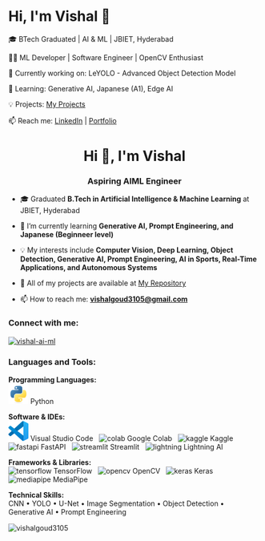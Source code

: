 # Hi, I'm Vishal 👋
🎓 BTech Graduated | AI & ML | JBIET, Hyderabad  

👨‍💻 ML Developer | Software Engineer | OpenCV Enthusiast  

🚀 Currently working on: LeYOLO - Advanced Object Detection Model  

🌱 Learning: Generative AI, Japanese (A1), Edge AI  

💡 Projects: [My Projects](https://github.com/Vishalgoud3105?tab=repositories)

📫 Reach me: [LinkedIn](https://www.linkedin.com/in/vishalgoud3105/) | [Portfolio](https://yourportfolio.com)

<h1 align="center">Hi 👋, I'm Vishal</h1>
<h3 align="center">Aspiring AIML Engineer</h3>

- 🎓 Graduated **B.Tech in Artificial Intelligence & Machine Learning** at JBIET, Hyderabad
 
- 🌱 I’m currently learning **Generative AI, Prompt Engineering, and Japanese (Beginneer level)**
  
- 💡 My interests include **Computer Vision, Deep Learning, Object Detection, Generative AI, Prompt Engineering, AI in Sports, Real-Time Applications, and Autonomous Systems**
  
- 📂 All of my projects are available at [My Repository](https://github.com/Vishalgoud3105?tab=repositories)
  
- 📫 How to reach me: **vishalgoud3105@gmail.com**

<h3 align="left">Connect with me:</h3>
<p align="left">
<a href="https://linkedin.com/in/vishal-ai-ml" target="blank"><img align="center" src="https://raw.githubusercontent.com/rahuldkjain/github-profile-readme-generator/master/src/images/icons/Social/linked-in-alt.svg" alt="vishal-ai-ml" height="30" width="40" /></a>
</p>

<h3 align="left">Languages and Tools:</h3>
<p align="left">
  <b>Programming Languages:</b><br/>
  <img src="https://raw.githubusercontent.com/devicons/devicon/master/icons/python/python-original.svg" alt="python" width="40" height="40"/> Python
</p>

<p align="left">
  <b>Software & IDEs:</b><br/>
  <img src="https://raw.githubusercontent.com/devicons/devicon/master/icons/vscode/vscode-original.svg" alt="vscode" width="40" height="40"/> Visual Studio Code &nbsp;
  <img src="https://avatars.githubusercontent.com/u/1728152?s=200&v=4" alt="colab" width="40" height="40"/> Google Colab &nbsp;
  <img src="https://www.kaggle.com/static/images/site-logo.svg" alt="kaggle" width="40" height="40"/> Kaggle &nbsp;
  <img src="https://www.vectorlogo.zone/logos/fastapi/fastapi-icon.svg" alt="fastapi" width="40" height="40"/> FastAPI &nbsp;
  <img src="https://streamlit.io/images/brand/streamlit-logo-primary-colormark-darktext.svg" alt="streamlit" width="90" height="40"/> Streamlit &nbsp;
  <img src="https://raw.githubusercontent.com/Lightning-AI/lightning.ai/main/docs/source/_static/images/lightning-icon.svg" alt="lightning" width="40" height="40"/> Lightning AI
</p>

<p align="left">
  <b>Frameworks & Libraries:</b><br/>
  <img src="https://www.vectorlogo.zone/logos/tensorflow/tensorflow-icon.svg" alt="tensorflow" width="40" height="40"/> TensorFlow &nbsp;
  <img src="https://upload.wikimedia.org/wikipedia/commons/3/32/OpenCV_Logo_with_text_svg_version.svg" alt="opencv" width="60" height="40"/> OpenCV &nbsp;
  <img src="https://upload.wikimedia.org/wikipedia/commons/a/ae/Keras_logo.svg" alt="keras" width="60" height="40"/> Keras &nbsp;
  <img src="https://mediapipe.dev/images/mediapipe_logo.png" alt="mediapipe" width="60" height="40"/> MediaPipe
</p>

<p align="left">
  <b>Technical Skills:</b><br/>
  CNN • YOLO • U-Net • Image Segmentation • Object Detection • Generative AI • Prompt Engineering
</p>

<p><img align="center" src="https://github-readme-stats.vercel.app/api/top-langs?username=vishalgoud3105&show_icons=true&locale=en&layout=compact" alt="vishalgoud3105" /></p>

